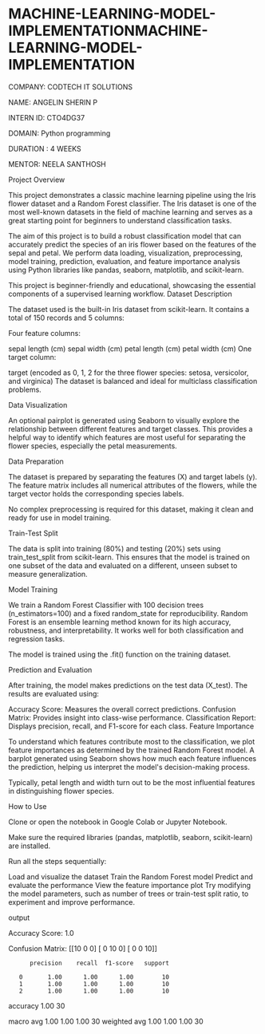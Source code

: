 # MACHINE-LEARNING-MODEL-IMPLEMENTATIONMACHINE-LEARNING-MODEL-IMPLEMENTATION

COMPANY: CODTECH IT SOLUTIONS

NAME: ANGELIN SHERIN P

INTERN ID: CTO4DG37

DOMAIN: Python programming

DURATION : 4 WEEKS

MENTOR: NEELA SANTHOSH

Project Overview

This project demonstrates a classic machine learning pipeline using the Iris flower dataset and a Random Forest classifier. The Iris dataset is one of the most well-known datasets in the field of machine learning and serves as a great starting point for beginners to understand classification tasks.

The aim of this project is to build a robust classification model that can accurately predict the species of an iris flower based on the features of the sepal and petal. We perform data loading, visualization, preprocessing, model training, prediction, evaluation, and feature importance analysis using Python libraries like pandas, seaborn, matplotlib, and scikit-learn.

This project is beginner-friendly and educational, showcasing the essential components of a supervised learning workflow. Dataset Description

The dataset used is the built-in Iris dataset from scikit-learn. It contains a total of 150 records and 5 columns:

Four feature columns:

sepal length (cm)
sepal width (cm)
petal length (cm)
petal width (cm)
One target column:

target (encoded as 0, 1, 2 for the three flower species: setosa, versicolor, and virginica)
The dataset is balanced and ideal for multiclass classification problems.

Data Visualization

An optional pairplot is generated using Seaborn to visually explore the relationship between different features and target classes. This provides a helpful way to identify which features are most useful for separating the flower species, especially the petal measurements.

Data Preparation

The dataset is prepared by separating the features (X) and target labels (y). The feature matrix includes all numerical attributes of the flowers, while the target vector holds the corresponding species labels.

No complex preprocessing is required for this dataset, making it clean and ready for use in model training.

Train-Test Split

The data is split into training (80%) and testing (20%) sets using train_test_split from scikit-learn. This ensures that the model is trained on one subset of the data and evaluated on a different, unseen subset to measure generalization.

Model Training

We train a Random Forest Classifier with 100 decision trees (n_estimators=100) and a fixed random_state for reproducibility. Random Forest is an ensemble learning method known for its high accuracy, robustness, and interpretability. It works well for both classification and regression tasks.

The model is trained using the .fit() function on the training dataset.

Prediction and Evaluation

After training, the model makes predictions on the test data (X_test). The results are evaluated using:

Accuracy Score: Measures the overall correct predictions.
Confusion Matrix: Provides insight into class-wise performance.
Classification Report: Displays precision, recall, and F1-score for each class.
Feature Importance

To understand which features contribute most to the classification, we plot feature importances as determined by the trained Random Forest model. A barplot generated using Seaborn shows how much each feature influences the prediction, helping us interpret the model's decision-making process.

Typically, petal length and width turn out to be the most influential features in distinguishing flower species.

How to Use

Clone or open the notebook in Google Colab or Jupyter Notebook.

Make sure the required libraries (pandas, matplotlib, seaborn, scikit-learn) are installed.

Run all the steps sequentially:

Load and visualize the dataset
Train the Random Forest model
Predict and evaluate the performance
View the feature importance plot
Try modifying the model parameters, such as number of trees or train-test split ratio, to experiment and improve performance.

output

Accuracy Score: 1.0

Confusion Matrix: [[10 0 0] [ 0 10 0] [ 0 0 10]]

          precision    recall  f1-score   support

       0       1.00      1.00      1.00        10
       1       1.00      1.00      1.00        10
       2       1.00      1.00      1.00        10

accuracy                           1.00        30

macro avg 1.00 1.00 1.00 30 weighted avg 1.00 1.00 1.00 30
